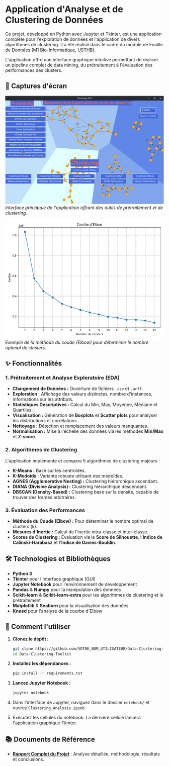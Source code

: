 # Application d'Analyse et de Clustering de Données

Ce projet, développé en Python avec Jupyter et Tkinter, est une application complète pour l'exploration de données et l'application de divers algorithmes de clustering. Il a été réalisé dans le cadre du module de Fouille de Données (M1 Bio-Informatique, USTHB).

L'application offre une interface graphique intuitive permettant de réaliser un pipeline complet de data mining, du prétraitement à l'évaluation des performances des clusters.

## 📸 Captures d'écran

![Interface Principale de l'Application](screenshots/app.png)
_Interface principale de l'application offrant des outils de prétraitement et de clustering._

![Courbe d'Elbow pour K-Means](screenshots/elbow_curve.png)
_Exemple de la méthode du coude (Elbow) pour déterminer le nombre optimal de clusters._

## ✨ Fonctionnalités

### 1. Prétraitement et Analyse Exploratoire (EDA)
- **Chargement de Données :** Ouverture de fichiers `.csv` et `.arff`.
- **Exploration :** Affichage des valeurs distinctes, nombre d'instances, informations sur les attributs.
- **Statistiques Descriptives :** Calcul du Min, Max, Moyenne, Médiane et Quartiles.
- **Visualisation :** Génération de **Boxplots** et **Scatter plots** pour analyser les distributions et corrélations.
- **Nettoyage :** Détection et remplacement des valeurs manquantes.
- **Normalisation :** Mise à l'échelle des données via les méthodes **Min/Max** et **Z-score**.

### 2. Algorithmes de Clustering
L'application implémente et compare 5 algorithmes de clustering majeurs :
- **K-Means :** Basé sur les centroïdes.
- **K-Medoids :** Variante robuste utilisant des médoïdes.
- **AGNES (Agglomerative Nesting) :** Clustering hiérarchique ascendant.
- **DIANA (Divisive Analysis) :** Clustering hiérarchique descendant.
- **DBSCAN (Density-Based) :** Clustering basé sur la densité, capable de trouver des formes arbitraires.

### 3. Évaluation des Performances
- **Méthode du Coude (Elbow) :** Pour déterminer le nombre optimal de clusters (k).
- **Mesures d'Inertie :** Calcul de l'inertie intra-classe et inter-classe.
- **Scores de Clustering :** Évaluation via le **Score de Silhouette**, l'**Indice de Calinski-Harabasz** et l'**Indice de Davies-Bouldin**.

## 🛠️ Technologies et Bibliothèques

- **Python 3**
- **Tkinter** pour l'interface graphique (GUI)
- **Jupyter Notebook** pour l'environnement de développement
- **Pandas** & **Numpy** pour la manipulation des données
- **Scikit-learn** & **Scikit-learn-extra** pour les algorithmes de clustering et le prétraitement
- **Matplotlib** & **Seaborn** pour la visualisation des données
- **Kneed** pour l'analyse de la courbe d'Elbow

## 🚀 Comment l'utiliser

1.  **Clonez le dépôt :**
    ```bash
    git clone https://github.com/VOTRE_NOM_UTILISATEUR/Data-Clustering-Toolkit.git
    cd Data-Clustering-Toolkit
    ```

2.  **Installez les dépendances :**
    ```bash
    pip install -r requirements.txt
    ```

3.  **Lancez Jupyter Notebook :**
    ```bash
    jupyter notebook
    ```

4.  Dans l'interface de Jupyter, naviguez dans le dossier `notebook/` et ouvrez `Clustering_Analysis.ipynb`.

5.  Exécutez les cellules du notebook. La dernière cellule lancera l'application graphique Tkinter.

## 📚 Documents de Référence
- **[Rapport Complet du Projet](./Rapport_Projet_Clustering.pdf)** : Analyse détaillée, méthodologie, résultats et conclusions.